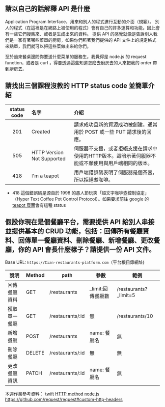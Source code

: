 ## 請以自己的話解釋 API 是什麼

Application Program Interface，用來和別人的程式進行互動的介面（規範）。
別人的程式（在這裡是在網路上被使用的程式）會有自己的許多運算和功能，因此會有一些它們搜集來、或者是生成出來的資料。
提供 API 的感覺就像是告訴別人我們是一家有著哪些菜單的廚房，如果你們照著我們提供的 API 文件上的規定格式來點單，我們就可以把這些菜做出來給你們。

至於過來餐桌邊問你要送什麼菜單的服務生，我覺得是 node.js 的 request function，或者是 curl ，得要透過這些知道怎麼去廚房去的人來把我的 order 帶到廚房去。

## 請找出三個課程沒教的 HTTP status code 並簡單介紹
|status code|名字|介紹|
|:---:|:---|:---|
|201|Created|請求成功且新的資源成功被創建，通常用於 POST 或一些 PUT 請求後的回應。|
|505|HTTP Version Not Supported|伺服器不支援，或者拒絕支援在請求中使用的HTTP版本。這暗示著伺服器不能或不願使用與用戶端相同的版本。|
|418|I'm a teapot|用戶端錯誤碼表明了伺服器是個茶壺，所以拒絕煮咖啡。|
 
- 418 這個錯誤碼是源自於 1998 的愚人節玩笑「超文字咖啡壺控制協定」（Hyper Text Coffee Pot Control Protocol）。如果要求前往 google 的 [teapot 頁面](https://www.google.com/teapot)會有這種 status

## 假設你現在是個餐廳平台，需要提供 API 給別人串接並提供基本的 CRUD 功能，包括：回傳所有餐廳資料、回傳單一餐廳資料、刪除餐廳、新增餐廳、更改餐廳，你的 API 會長什麼樣子？請提供一份 API 文件。

Base URL: `https://Cian-restaurants-platform.com`（平台根目錄網址)

| 說明     | Method | path       | 參數                   | 範例             |
|--------|--------|------------|----------------------|----------------|
| 回傳餐廳資料 | GET    | /restaurants    | _limit:回傳餐廳數           | /restaurants?_limit=5 |
| 獲取單一餐廳 | GET    | /restaurants/:id | 無                    | /restaurants/10      |
| 新增餐廳   | POST   | /restaurants     | name: 餐廳名 | 無              |
| 刪除餐廳   | DELETE   | /restaurants/:id     | 無 | 無              |
| 更改餐廳資訊   | PATCH   | /restaurants/:id     | name: 餐廳名 | 無              |
本週作業參考資料：
[twift](https://dev.twitch.tv/docs/api/reference/#get-top-games)
[HTTP method](https://www.w3schools.com/tags/ref_httpmethods.asp)
[node.js](http://nodejs.cn/api/http.html#http_new_agent_options)
https://github.com/request/request#custom-http-headers
